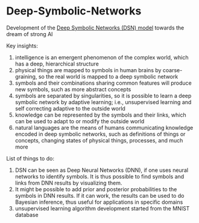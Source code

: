 # Deep-Symbolic-Networks
Development of the [Deep Symbolic Networks (DSN) model](https://github.com/qunzhi/Deep-Symbolic-Networks/raw/master/workingpaper/main_DSN.pdf) towards the dream of strong AI

Key insights:
1. intelligence is an emergent phenomenon of the complex world, which has a deep, hierarchical structure
2. physical things are mapped to symbols in human brains by coarse-graining, so the real world is mapped to a deep symbolic network
3. symbols and their combinations sharing common features will produce new symbols, such as more abstract concepts
5. symbols are separated by singularities, so it is possible to learn a deep symbolic network by adaptive learning; i.e., unsupervised learning and self correcting adaptive to the outside world
4. knowledge can be represented by the symbols and their links, which can be used to adapt to or modify the outside world
5. natural languages are the means of humans communicating knowledge encoded in deep symbolic networks, such as definitions of things or concepts, changing states of physical things, processes, and much more

List of things to do:
1. DSN can be seen as Deep Neural Networks (DNN), if one uses neural networks to identify symbols. It is thus possible to find symbols and links from DNN results by visualizing them.
2. It might be possible to add prior and posterior probabilities to the symbols in DNN results. If it can work, the results can be used to do Bayesian inference, thus useful for applications in specific domains
3. unsupervised learning algorithm development started from the MNIST database

